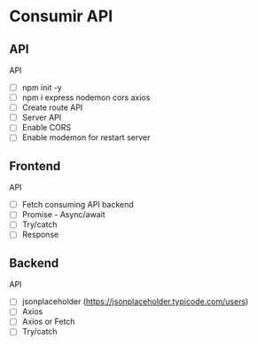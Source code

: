 # Consumir API

## API 

API

- [ ] npm init -y
- [ ] npm i express nodemon cors axios
- [ ] Create route API 
- [ ] Server API
- [ ] Enable CORS 
- [ ] Enable modemon for restart server

## Frontend

API

- [ ] Fetch consuming API backend
- [ ] Promise - Async/await
- [ ] Try/catch
- [ ] Response

## Backend

API

- [ ] jsonplaceholder (https://jsonplaceholder.typicode.com/users)
- [ ] Axios
- [ ] Axios or Fetch
- [ ] Try/catch